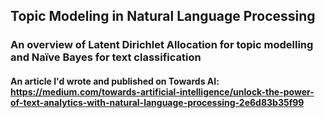 ## Topic Modeling in Natural Language Processing 

### An overview of Latent Dirichlet Allocation for topic modelling and Naïve Bayes for text classification

#### An article I'd wrote and published on Towards AI: https://medium.com/towards-artificial-intelligence/unlock-the-power-of-text-analytics-with-natural-language-processing-2e6d83b35f99
